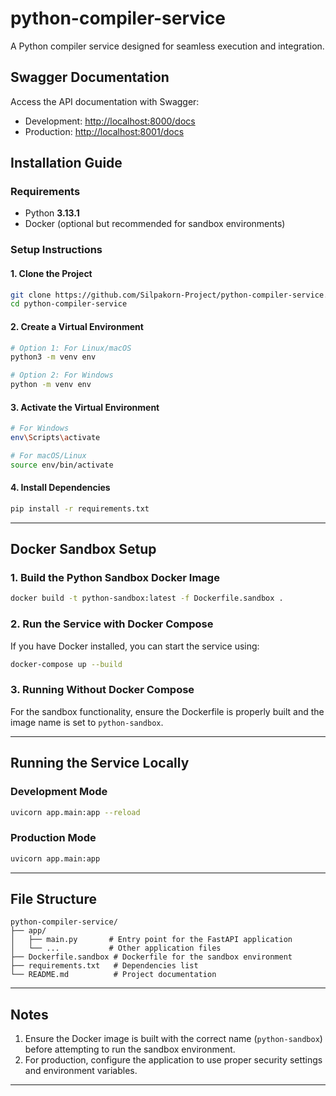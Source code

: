 # python-compiler-service
A Python compiler service designed for seamless execution and integration.

## **Swagger Documentation**  
Access the API documentation with Swagger:  
- Development: [http://localhost:8000/docs](http://localhost:8000/docs)  
- Production: [http://localhost:8001/docs](http://localhost:8001/docs)  

## **Installation Guide**  

### **Requirements**  
- Python **3.13.1**  
- Docker (optional but recommended for sandbox environments)

### **Setup Instructions**  

#### **1. Clone the Project**  
```bash
git clone https://github.com/Silpakorn-Project/python-compiler-service.git
cd python-compiler-service
```

#### **2. Create a Virtual Environment**  
```bash
# Option 1: For Linux/macOS
python3 -m venv env

# Option 2: For Windows
python -m venv env
```

#### **3. Activate the Virtual Environment**  
```bash
# For Windows
env\Scripts\activate

# For macOS/Linux
source env/bin/activate
```

#### **4. Install Dependencies**  
```bash
pip install -r requirements.txt
```

---

## **Docker Sandbox Setup**  

### **1. Build the Python Sandbox Docker Image**  
```bash
docker build -t python-sandbox:latest -f Dockerfile.sandbox .
```

### **2. Run the Service with Docker Compose**  
If you have Docker installed, you can start the service using:  
```bash
docker-compose up --build
```

### **3. Running Without Docker Compose**  
For the sandbox functionality, ensure the Dockerfile is properly built and the image name is set to `python-sandbox`.  

---

## **Running the Service Locally**  

### **Development Mode**  
```bash
uvicorn app.main:app --reload
```

### **Production Mode**  
```bash
uvicorn app.main:app
```

---

## **File Structure**  

```plaintext
python-compiler-service/
├── app/
│   ├── main.py       # Entry point for the FastAPI application
│   └── ...           # Other application files
├── Dockerfile.sandbox # Dockerfile for the sandbox environment
├── requirements.txt   # Dependencies list
└── README.md          # Project documentation
```

---

## **Notes**  

1. Ensure the Docker image is built with the correct name (`python-sandbox`) before attempting to run the sandbox environment.  
2. For production, configure the application to use proper security settings and environment variables.  

---
